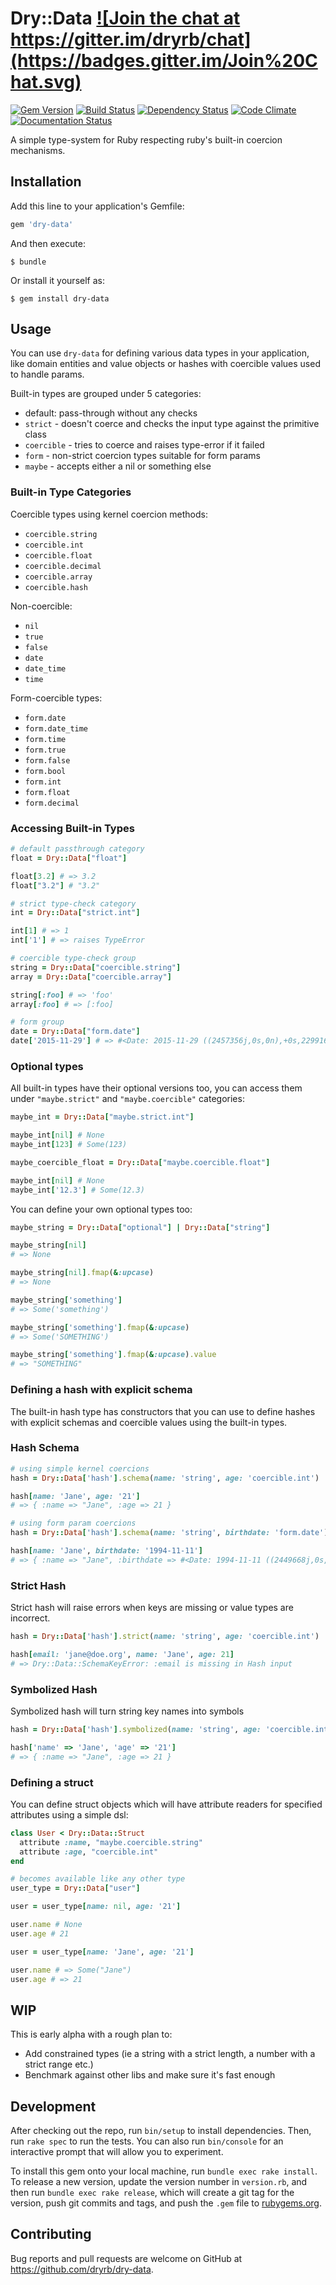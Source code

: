 # Dry::Data <a href="https://gitter.im/dryrb/chat" target="_blank">![Join the chat at https://gitter.im/dryrb/chat](https://badges.gitter.im/Join%20Chat.svg)</a>

<a href="https://rubygems.org/gems/dry-data" target="_blank">![Gem Version](https://badge.fury.io/rb/dry-data.svg)</a>
<a href="https://travis-ci.org/dryrb/dry-data" target="_blank">![Build Status](https://travis-ci.org/dryrb/dry-data.svg?branch=master)</a>
<a href="https://gemnasium.com/dryrb/dry-data" target="_blank">![Dependency Status](https://gemnasium.com/dryrb/dry-data.svg)</a>
<a href="https://codeclimate.com/github/dryrb/dry-data" target="_blank">![Code Climate](https://codeclimate.com/github/dryrb/dry-data/badges/gpa.svg)</a>
<a href="http://inch-ci.org/github/dryrb/dry-data" target="_blank">![Documentation Status](http://inch-ci.org/github/dryrb/dry-data.svg?branch=master&style=flat)</a>

A simple type-system for Ruby respecting ruby's built-in coercion mechanisms.

## Installation

Add this line to your application's Gemfile:

```ruby
gem 'dry-data'
```

And then execute:

    $ bundle

Or install it yourself as:

    $ gem install dry-data

## Usage

You can use `dry-data` for defining various data types in your application, like
domain entities and value objects or hashes with coercible values used to handle
params.

Built-in types are grouped under 5 categories:

- default: pass-through without any checks
- `strict` - doesn't coerce and checks the input type against the primitive class
- `coercible` - tries to coerce and raises type-error if it failed
- `form` - non-strict coercion types suitable for form params
- `maybe` - accepts either a nil or something else

### Built-in Type Categories

Coercible types using kernel coercion methods:

- `coercible.string`
- `coercible.int`
- `coercible.float`
- `coercible.decimal`
- `coercible.array`
- `coercible.hash`

Non-coercible:

- `nil`
- `true`
- `false`
- `date`
- `date_time`
- `time`

Form-coercible types:

- `form.date`
- `form.date_time`
- `form.time`
- `form.true`
- `form.false`
- `form.bool`
- `form.int`
- `form.float`
- `form.decimal`

### Accessing Built-in Types

``` ruby
# default passthrough category
float = Dry::Data["float"]

float[3.2] # => 3.2
float["3.2"] # "3.2"

# strict type-check category
int = Dry::Data["strict.int"]

int[1] # => 1
int['1'] # => raises TypeError

# coercible type-check group
string = Dry::Data["coercible.string"]
array = Dry::Data["coercible.array"]

string[:foo] # => 'foo'
array[:foo] # => [:foo]

# form group
date = Dry::Data["form.date"]
date['2015-11-29'] # => #<Date: 2015-11-29 ((2457356j,0s,0n),+0s,2299161j)>
```

### Optional types

All built-in types have their optional versions too, you can access them under
`"maybe.strict"` and `"maybe.coercible"` categories:

``` ruby
maybe_int = Dry::Data["maybe.strict.int"]

maybe_int[nil] # None
maybe_int[123] # Some(123)

maybe_coercible_float = Dry::Data["maybe.coercible.float"]

maybe_int[nil] # None
maybe_int['12.3'] # Some(12.3)
```

You can define your own optional types too:

``` ruby
maybe_string = Dry::Data["optional"] | Dry::Data["string"]

maybe_string[nil]
# => None

maybe_string[nil].fmap(&:upcase)
# => None

maybe_string['something']
# => Some('something')

maybe_string['something'].fmap(&:upcase)
# => Some('SOMETHING')

maybe_string['something'].fmap(&:upcase).value
# => "SOMETHING"
```

### Defining a hash with explicit schema

The built-in hash type has constructors that you can use to define hashes with
explicit schemas and coercible values using the built-in types.

### Hash Schema

``` ruby
# using simple kernel coercions
hash = Dry::Data['hash'].schema(name: 'string', age: 'coercible.int')

hash[name: 'Jane', age: '21']
# => { :name => "Jane", :age => 21 }

# using form param coercions
hash = Dry::Data['hash'].schema(name: 'string', birthdate: 'form.date')

hash[name: 'Jane', birthdate: '1994-11-11']
# => { :name => "Jane", :birthdate => #<Date: 1994-11-11 ((2449668j,0s,0n),+0s,2299161j)> }
```

### Strict Hash

Strict hash will raise errors when keys are missing or value types are incorrect.

``` ruby
hash = Dry::Data['hash'].strict(name: 'string', age: 'coercible.int')

hash[email: 'jane@doe.org', name: 'Jane', age: 21]
# => Dry::Data::SchemaKeyError: :email is missing in Hash input
```

### Symbolized Hash

Symbolized hash will turn string key names into symbols

``` ruby
hash = Dry::Data['hash'].symbolized(name: 'string', age: 'coercible.int')

hash['name' => 'Jane', 'age' => '21']
# => { :name => "Jane", :age => 21 }
```

### Defining a struct

You can define struct objects which will have attribute readers for specified
attributes using a simple dsl:

``` ruby
class User < Dry::Data::Struct
  attribute :name, "maybe.coercible.string"
  attribute :age, "coercible.int"
end

# becomes available like any other type
user_type = Dry::Data["user"]

user = user_type[name: nil, age: '21']

user.name # None
user.age # 21

user = user_type[name: 'Jane', age: '21']

user.name # => Some("Jane")
user.age # => 21
```

## WIP

This is early alpha with a rough plan to:

* Add constrained types (ie a string with a strict length, a number with a strict range etc.)
* Benchmark against other libs and make sure it's fast enough

## Development

After checking out the repo, run `bin/setup` to install dependencies. Then, run `rake spec` to run the tests. You can also run `bin/console` for an interactive prompt that will allow you to experiment.

To install this gem onto your local machine, run `bundle exec rake install`. To release a new version, update the version number in `version.rb`, and then run `bundle exec rake release`, which will create a git tag for the version, push git commits and tags, and push the `.gem` file to [rubygems.org](https://rubygems.org).

## Contributing

Bug reports and pull requests are welcome on GitHub at https://github.com/dryrb/dry-data.
